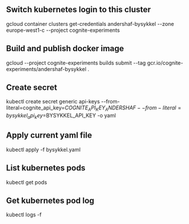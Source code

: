 ## Switch kubernetes login to this cluster
gcloud container clusters get-credentials andershaf-bysykkel --zone europe-west1-c --project cognite-experiments

## Build and publish docker image
gcloud --project cognite-experiments builds submit --tag gcr.io/cognite-experiments/andershaf-bysykkel .

## Create secret
kubectl create secret generic api-keys --from-literal=cognite_api_key=$COGNITE_API_KEY_ANDERSHAF --from-literal=bysykkel_api_key=$BYSYKKEL_API_KEY -o yaml

## Apply current yaml file
kubectl apply -f bysykkel.yaml

## List kubernetes pods
kubectl get pods

## Get kubernetes pod log
kubectl logs -f <podname>